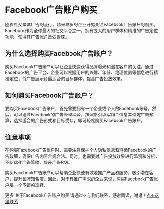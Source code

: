 # Facebook广告账户购买

随着社交媒体广告的流行，越来越多的企业开始关注Facebook广告账户的购买。Facebook作为全球最大的社交平台之一，拥有庞大的用户群体和精准的广告定位功能，使得其广告账户备受青睐。

## 为什么选择购买Facebook广告账户？

购买Facebook广告账户可以让企业快速获得品牌曝光和潜在客户的关注。通过Facebook的广告平台，企业可以根据用户的兴趣、年龄、地理位置等信息进行精准定位，将广告展示给最适合的目标群体，提高广告投放效果。

## 如何购买Facebook广告账户？

要购买Facebook广告账户，首先需要拥有一个企业或个人的Facebook账号。然后，可以通过Facebook的广告管理平台，按照指引填写相关信息并设定广告预算，选择适合的广告形式和目标受众，即可轻松购买Facebook广告账户。

## 注意事项

在购买Facebook广告账户时，需要注意保护个人隐私信息和遵循Facebook的广告政策，确保广告内容合规合法。同时，也需要对广告投放效果进行监测和分析，不断优化广告策略，提升广告ROI。

购买Facebook广告账户可以帮助企业快速有效地推广产品和服务，吸引潜在客户，提升品牌知名度。因此，对于有推广需求的企业来说，购买Facebook广告账户是一个不错的选择。

更多 关于Facebook广告账户购买 请通过✈与我们联系，感谢阅读，谢谢！[点✈这里联系](https://sms.k02.cc)